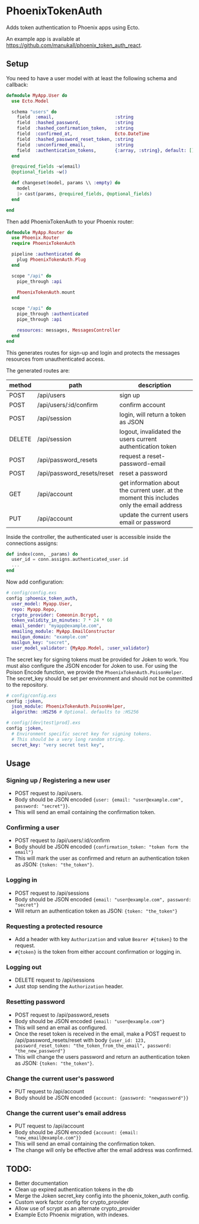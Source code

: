 PhoenixTokenAuth
================

Adds token authentication to Phoenix apps using Ecto.

An example app is available at https://github.com/manukall/phoenix_token_auth_react.

## Setup
You need to have a user model with at least the following schema and callback:

```elixir
defmodule MyApp.User do
  use Ecto.Model

  schema "users" do
    field  :email,                       :string
    field  :hashed_password,             :string
    field  :hashed_confirmation_token,   :string
    field  :confirmed_at,                Ecto.DateTime
    field  :hashed_password_reset_token, :string
    field  :unconfirmed_email,           :string
    field  :authentication_tokens,       {:array, :string}, default: []
  end

  @required_fields ~w(email)
  @optional_fields ~w()

  def changeset(model, params \\ :empty) do
    model
    |> cast(params, @required_fields, @optional_fields)
  end

end
```

Then add PhoenixTokenAuth to your Phoenix router:

```elixir
defmodule MyApp.Router do
  use Phoenix.Router
  require PhoenixTokenAuth

  pipeline :authenticated do
    plug PhoenixTokenAuth.Plug
  end

  scope "/api" do
    pipe_through :api

    PhoenixTokenAuth.mount
  end

  scope "/api" do
    pipe_through :authenticated
    pipe_through :api

    resources: messages, MessagesController
  end
end
```
This generates routes for sign-up and login and protects the messages resources from unauthenticated access.

The generated routes are:

method | path | description
-------|------|------------
POST | /api/users | sign up
POST | /api/users/:id/confirm | confirm account
POST | /api/session | login, will return a token as JSON
DELETE |  /api/session | logout, invalidated the users current authentication token
POST | /api/password_resets | request a reset-password-email
POST | /api/password_resets/reset | reset a password
GET  | /api/account               | get information about the current user. at the moment this includes only the email address
PUT  | /api/account               | update the current users email or password

Inside the controller, the authenticated user is accessible inside the connections assigns:

```elixir
def index(conn, _params) do
  user_id = conn.assigns.authenticated_user.id
  ...
end
```

Now add configuration:
```elixir
# config/config.exs
config :phoenix_token_auth,
  user_model: Myapp.User,                                                              # ecto model used for authentication
  repo: Myapp.Repo,                                                                    # ecto repo
  crypto_provider: Comeonin.Bcrypt,                                                    # crypto provider for hashing passwords/tokens. see http://hexdocs.pm/comeonin/
  token_validity_in_minutes: 7 * 24 * 60                                               # minutes from login until a token expires
  email_sender: "myapp@example.com",                                                   # sender address of emails sent by the app
  emailing_module: MyApp.EmailConstructor                                              # module implementing the `PhoenixTokenAuth.MailingBehaviour` for generating emails
  mailgun_domain: "example.com"                                                        # domain of your mailgun account
  mailgun_key: "secret",                                                               # secret key of your mailgun account
  user_model_validator: {MyApp.Model, :user_validator}                                 # function receiving and returning the changeset for a user on registration and when updating the account. This is the place to run custom validations.
```

The secret key for signing tokens must be provided for Joken to work. You must
also configure the JSON encoder for Joken to use. For using the Poison Encode function,
we provide the `PhoenixTokenAuth.PoisonHelper`. The secret_key should be set per
environment and should not be committed to the repository.
```elixir
# config/config.exs
config :joken,
  json_module: PhoenixTokenAuth.PoisonHelper,
  algorithm: :HS256 # Optional. defaults to :HS256
```
```elixir
# config/[dev|test|prod].exs
config :joken,
  # Environment specific secret key for signing tokens.
  # This should be a very long random string.
  secret_key: "very secret test key",
```

## Usage

### Signing up / Registering a new user
* POST request to /api/users.
* Body should be JSON encoded `{user: {email: "user@example.com", password: "secret"}}`.
* This will send an email containing the confirmation token.

### Confirming a user
* POST request to /api/users/:id/confirm
* Body should be JSON encoded `{confirmation_token: "token form the email"}`
* This will mark the user as confirmed and return an authentication token as JSON: `{token: "the_token"}`.

### Logging in
* POST request to /api/sessions
* Body should be JSON encoded `{email: "user@example.com", password: "secret"}`
* Will return an authentication token as JSON: `{token: "the_token"}`

### Requesting a protected resource
* Add a header with key `Authorization` and value `Bearer #{token}` to the request.
* `#{token}` is the token from either account confirmation or logging in.

### Logging out
* DELETE request to /api/sessions
* Just stop sending the `Authorization` header.

### Resetting password
* POST request to /api/password_resets
* Body should be JSON encoded `{email: "user@example.com"}`
* This will send an email as configured.
* Once the reset token is received in the email, make a POST request to /api/password_resets/reset with body
`{user_id: 123, password_reset_token: "the_token_from_the_email", password: "the_new_password"}`
* This will change the users password and return an authentication token as JSON: `{token: "the_token"}`.

### Change the current user's password
* PUT request to /api/account
* Body should be JSON encoded `{account: {password: "newpassword"}}`

### Change the current user's email address
* PUT request to /api/account
* Body should be JSON encoded `{account: {email: "new_email@example.com"}}`
* This will send an email containing the confirmation token.
* The change will only be effective after the email address was confirmed.


## TODO:
* Better documentation
* Clean up expired authentication tokens in the db
* Merge the Joken secret_key config into the phoenix_token_auth config.
* Custom work factor config for crypto_provider
* Allow use of scrypt as an alternate crypto_provider
* Example Ecto Phoenix migration, with indexes.
